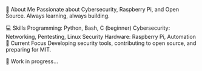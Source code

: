 🔹 About Me
Passionate about Cybersecurity, Raspberry Pi, and Open Source. Always learning, always building.

💻 Skills
Programming: Python, Bash, C (beginner)
Cybersecurity: Networking, Pentesting, Linux Security
Hardware: Raspberry Pi, Automation
🚀 Current Focus
Developing security tools, contributing to open source, and preparing for MIT.

📌 Work in progress...

